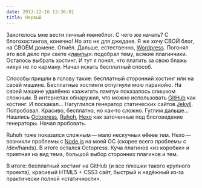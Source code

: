 ```yaml
---
date: 2013-12-16 13:36:01
title: Первый
---
```


Захотелось мне вести личный ~~говно~~блог. С чего же начать? С блогохостингов, конечно! Но это не
для джедаев. Я же хочу СВОЙ блог, на СВОЁМ домене. Отмёл. Дальше, естественно,
[Wordpress](https://wordpress.org). Погонял это всё дело при свете
«<abbr title="LAMP = Linux, Apache, MySQL, PHP">лампы</abbr>»: подобрал тему, всякие плагинчики.
Осталось выбрать хостинг. И тут я понял, что платить за свою блажь нихуя не по карману. Начал искать
бесплатный способ.

Способы пришли в голову такие: бесплатный сторонний хостинг или на своей машине. Бесплатные хостинги
отпугнули мою паранойю. На своей машине удалённо «зажигать лампу» показалось слишком сложным. В
интернетах обнаружил, что можно использовать [GitHub](https://github.com) как хостинг. И поскакал…
Нагуглился генератор статических сайтов [Jekyll](https://jekyllrb.com). Попробовал. Красиво,
бесплатно, но как‐то сложно. Гуглим дальше… Нашлись [Octopress](https://octopress.org),
[Ruhoh](https://github.com/ruhoh/ruhoh.rb), [Hexo](https://hexo.io) как заточенные под блоговедение
генераторы. Начал пробовать.

Ruhoh тоже показался сложным — мало нескучных ~~обоев~~ тем. Hexo — возникли проблемы с
[Node.js](https://nodejs.org) на моей ОС (скорее всего проблемы с /dev/hands). В итоге остался
Octopress. Куча плагинов «из коробки» и приятная на вид тема, большой выбор сторонних плагинов и
тем.

В итоге: бесплатный хостинг на GitHub (и все плюшки такого крупного проекта), красивый HTML5 + CSS3
сайт, быстрый и надёжный из‐за практически полной «статичности».
